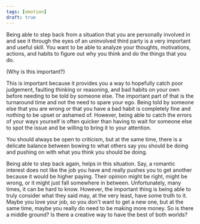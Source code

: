 ```yaml
---
tags: [emotion]
draft: true
---
```



Being able to step back from a situation that you are personally involved in and see it through the eyes of an uninvolved third party is a very important and useful skill. You want to be able to analyze your thoughts, motivations, actions, and habits to figure out why you think and do the things that you do.

(Why is this important?)

This is important because it provides you a way to hopefully catch poor judgement, faulting thinking or reasoning, and bad habits on your own before needing to be told by someone else. The important part of that is the turnaround time and not the need to spare your ego. Being told by someone else that you are wrong or that you have a bad habit is completely fine and nothing to be upset or ashamed of. However, being able to catch the errors of your ways yourself is often quicker than having to wait for someone else to spot the issue and be willing to bring it to your attention.

You should always be open to criticism, but at the same time, there is a delicate balance between bowing to what others say you should be doing and pushing on with what you think you should be doing.

Being able to step back again, helps in this situation. Say, a romantic interest does not like the job you have and really pushes you to get another because it would be higher paying. Their opinion might be right, might be wrong, or it might just fall somewhere in between. Unfortunately, many times, it can be hard to know. However, the important thing is being able to truly consider what they said may, at the very least, have some truth to it. Maybe you love your job, so you don't want to get a new one, but at the same time, maybe you really do need to be making more money. So is there a middle ground? Is there a creative way to have the best of both worlds?
